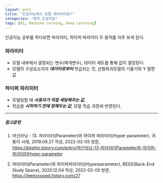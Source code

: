 ```yaml
---
layout: post
title: "인공지능에서 모델 파라미터란?"
categories: "용어_인공지능"
tags: [AI, Machine Lerning, Deep Learning]
---
```


인공지능 공부를 하다보면 파라미터, 하이퍼 파라미터 두 용어를 자주 보게 된다.

### 파라미터

* 모델 내부에서 결정되는 변수(매개변수), 데이터 세트를 통해 값이 결정된다.
* 모델의 구성요소이자 ***데이터로부터*** 학습되는 것, 선형회귀모델의 기울기와 Y 절편 값

### 하이퍼 파리미터

* 모델링할 때 ***사용자가 직접 세팅해주는 값***, 
* 학습을 ***시작하기 전에 정해두는 값***, 모델 학습 과정에 반영된다.

---

##### 참고문헌

1) 머신러닝 - 13. 파라미터(Parameter)와 하이퍼 파라미터(Hyper parameter), 귀퉁이 서재, 2019.09.27 작성, 2022-02-05 방문, https://bkshin.tistory.com/entry/머신러닝-13-파라미터Parameter와-하이퍼-파라미터Hyper-parameter

2) 파라미터(Parameter)와 하이퍼파라미터(Hyperparameter), BESS(Back-End Study Space), 2020.12.04 작성, 2022-02-05 방문, https://leeezxxswd.tistory.com/27
